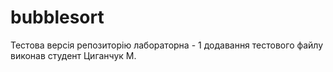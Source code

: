 # bubblesort
Тестова версія репозиторію
лабораторна - 1
додавання тестового файлу 
виконав студент Циганчук М.

